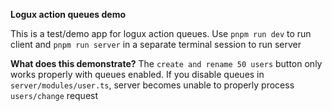**Logux action queues demo**

This is a test/demo app for logux action queues.
Use `pnpm run dev` to run client
and `pnpm run server` in a separate terminal session to run server

**What does this demonstrate?**
The `create and rename 50 users` button only works properly with queues enabled. If you disable queues in `server/modules/user.ts`, server becomes unable to properly process `users/change` request  

